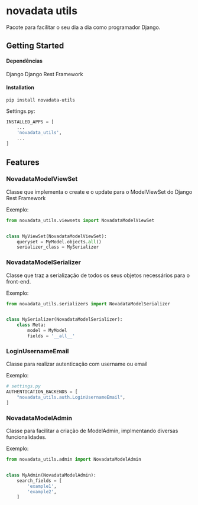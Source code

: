 # novadata utils
Pacote para facilitar o seu dia a dia como programador Django.

## Getting Started
#### Dependências
Django
Django Rest Framework




#### Installation
```shell
pip install novadata-utils
```

Settings.py:
```python
INSTALLED_APPS = [
    ...
    'novadata_utils',
    ...
]
```


## Features
### NovadataModelViewSet
Classe que implementa o create e o update para o ModelViewSet do Django Rest Framework

Exemplo:
```python
from novadata_utils.viewsets import NovadataModelViewSet


class MyViewSet(NovadataModelViewSet):
    queryset = MyModel.objects.all()
    serializer_class = MySerializer
```


### NovadataModelSerializer
Classe que traz a serialização de todos os seus objetos necessários para o front-end.

Exemplo:

```python
from novadata_utils.serializers import NovadataModelSerializer


class MySerializer(NovadataModelSerializer):
    class Meta:
        model = MyModel
        fields = '__all__'
```

### LoginUsernameEmail
Classe para realizar autenticação com username ou email

Exemplo:
```python
# settings.py
AUTHENTICATION_BACKENDS = [
    "novadata_utils.auth.LoginUsernameEmail",
]
```

### NovadataModelAdmin
Classe para facilitar a criação de ModelAdmin, implmentando diversas funcionalidades.

Exemplo:
```python
from novadata_utils.admin import NovadataModelAdmin


class MyAdmin(NovadataModelAdmin):
    search_fields = [
        'example1',
        'example2',
    ]
```
